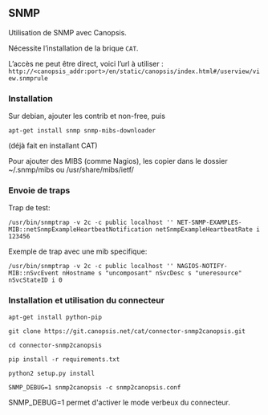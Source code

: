 ## SNMP

Utilisation de SNMP avec Canopsis.

Nécessite l’installation de la brique `CAT`.

L’accès ne peut être direct, voici l’url à utiliser : `http://<canopsis_addr:port>/en/static/canopsis/index.html#/userview/view.snmprule`

### Installation

Sur debian, ajouter les contrib et non-free, puis
```
apt-get install snmp snmp-mibs-downloader
```
(déjà fait en installant CAT)

Pour ajouter des MIBS (comme Nagios), les copier dans le dossier  ~/.snmp/mibs ou /usr/share/mibs/ietf/

### Envoie de traps
Trap de test:
```
/usr/bin/snmptrap -v 2c -c public localhost '' NET-SNMP-EXAMPLES-MIB::netSnmpExampleHeartbeatNotification netSnmpExampleHeartbeatRate i 123456
```

Exemple de trap avec une mib specifique:
```
/usr/bin/snmptrap -v 2c -c public localhost '' NAGIOS-NOTIFY-MIB::nSvcEvent nHostname s "uncomposant" nSvcDesc s "uneresource" nSvcStateID i 0
```

### Installation et utilisation du connecteur

```
apt-get install python-pip

git clone https://git.canopsis.net/cat/connector-snmp2canopsis.git

cd connector-snmp2canopsis

pip install -r requirements.txt

python2 setup.py install

SNMP_DEBUG=1 snmp2canopsis -c snmp2canopsis.conf
```

SNMP_DEBUG=1 permet d'activer le mode verbeux du connecteur.
